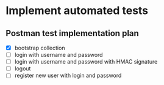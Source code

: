 # Implement automated tests

## Postman test implementation plan

- [x] bootstrap collection
- [ ] login with username and password
- [ ] login with username and password with HMAC signature
- [ ] logout
- [ ] register new user with login and password
